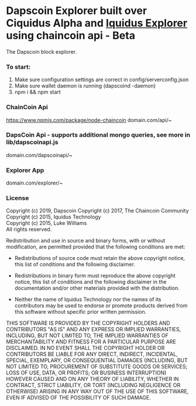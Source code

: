 Dapscoin Explorer built over  Ciquidus Alpha and [Iquidus Explorer](https://github.com/iquidus/explorer)
using chaincoin api - Beta
================

The Dapscoin block explorer.

### To start:

1. Make sure configuration settings are correct in config/serverconfig.json
2. Make sure wallet daemon is running (dapscoind -daemon)
3. npm i && npm start

### ChainCoin Api
https://www.npmjs.com/package/node-chaincoin
domain.com/api/~

### DapsCoin Api - supports additional mongo queries, see more in lib/dapscoinapi.js
domain.com/dapscoinapi/~

### Explorer App
domain.com/explorer/~

### License
Copyright (c) 2019, Dapscoin
Copyright (c) 2017, The Chaincoin Community  
Copyright (c) 2015, Iquidus Technology  
Copyright (c) 2015, Luke Williams  
All rights reserved.

Redistribution and use in source and binary forms, with or without
modification, are permitted provided that the following conditions are met:

* Redistributions of source code must retain the above copyright notice, this
  list of conditions and the following disclaimer.

* Redistributions in binary form must reproduce the above copyright notice,
  this list of conditions and the following disclaimer in the documentation
  and/or other materials provided with the distribution.

* Neither the name of Iquidus Technology nor the names of its
  contributors may be used to endorse or promote products derived from
  this software without specific prior written permission.

THIS SOFTWARE IS PROVIDED BY THE COPYRIGHT HOLDERS AND CONTRIBUTORS "AS IS"
AND ANY EXPRESS OR IMPLIED WARRANTIES, INCLUDING, BUT NOT LIMITED TO, THE
IMPLIED WARRANTIES OF MERCHANTABILITY AND FITNESS FOR A PARTICULAR PURPOSE ARE
DISCLAIMED. IN NO EVENT SHALL THE COPYRIGHT HOLDER OR CONTRIBUTORS BE LIABLE
FOR ANY DIRECT, INDIRECT, INCIDENTAL, SPECIAL, EXEMPLARY, OR CONSEQUENTIAL
DAMAGES (INCLUDING, BUT NOT LIMITED TO, PROCUREMENT OF SUBSTITUTE GOODS OR
SERVICES; LOSS OF USE, DATA, OR PROFITS; OR BUSINESS INTERRUPTION) HOWEVER
CAUSED AND ON ANY THEORY OF LIABILITY, WHETHER IN CONTRACT, STRICT LIABILITY,
OR TORT (INCLUDING NEGLIGENCE OR OTHERWISE) ARISING IN ANY WAY OUT OF THE USE
OF THIS SOFTWARE, EVEN IF ADVISED OF THE POSSIBILITY OF SUCH DAMAGE.
